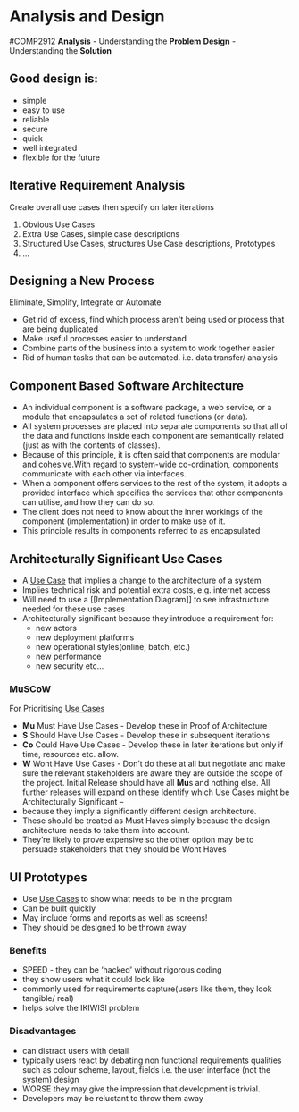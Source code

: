 # Analysis and Design
#COMP2912
**Analysis** - Understanding the **Problem**
**Design** - Understanding the **Solution**
## Good design is:
- simple
- easy to use
- reliable
- secure
- quick
- well integrated
- flexible for the future
## Iterative Requirement Analysis
Create overall use cases then specify on later iterations
1. Obvious Use Cases
2. Extra Use Cases, simple case descriptions
3. Structured Use Cases, structures Use Case descriptions, Prototypes
4. ...
## Designing a New Process
Eliminate, Simplify, Integrate or Automate
- Get rid of excess, find which process aren't being used or process that are being duplicated
- Make useful processes easier to understand
- Combine parts of the business into a system to work together easier
- Rid of human tasks that can be automated. i.e. data transfer/ analysis
## Component Based Software Architecture
- An individual component is a software package, a web service, or a module that encapsulates a set of related functions (or data).
- All system processes are placed into separate components so that all of the data and functions inside each component are semantically related (just as with the contents of classes). 
- Because of this principle, it is often said that components are modular and cohesive.With regard to system-wide co-ordination, components communicate with each other via interfaces. 
- When a component offers services to the rest of the system, it adopts a provided interface which specifies the services that other components can utilise, and how they can do so. 
- The client does not need to know about the inner workings of the component (implementation) in order to make use of it. 
- This principle results in components referred to as encapsulated
## Architecturally Significant Use Cases
- A [Use Case](Use%20Cases.md) that implies a change to the architecture of a system
- Implies technical risk and potential extra costs, e.g. internet access
- Will need to use a [[Implementation Diagram]] to see infrastructure needed for these use cases
- Architecturally significant because they introduce a requirement for:
	- new actors 
	- new deployment platforms
	- new operational styles(online, batch, etc.)
	- new performance
	- new security etc...
### MuSCoW
For Prioritising [Use Cases](Use%20Cases.md) 
- **Mu**  Must Have Use Cases - Develop these in Proof of Architecture
- **S**     Should Have Use Cases - Develop these in subsequent iterations
- **Co**  Could Have Use Cases - Develop these in later iterations but only if time, resources etc. allow.
- **W**    Wont Have Use Cases - Don’t do these at all but negotiate and make sure the relevant stakeholders are aware they are outside the scope of the project.
Initial Release should have all **Mu**s and nothing else. All further releases will expand on these
Identify which Use Cases might be Architecturally Significant –
- because they imply a significantly different design architecture. 
- These should be treated as Must Haves simply because the design architecture needs to take them into account. 
- They’re likely to prove expensive so the other option may be to persuade stakeholders that they should be Wont Haves
## UI Prototypes
- Use [Use Cases](Use%20Cases.md) to show what needs to be in the program
- Can be built quickly 
- May include forms and reports as well as screens!
- They should be designed to be thrown away
### Benefits
- SPEED - they can be ‘hacked’ without rigorous coding
- they show users what it could look like
- commonly used for requirements capture(users like them, they look tangible/ real)
- helps solve the IKIWISI problem
### Disadvantages
- can distract users with detail
- typically users react by debating non functional requirements qualities such as colour scheme, layout, fields i.e. the user interface (not the system) design
- WORSE they may give the impression that development is trivial.
- Developers may be reluctant to throw them away
